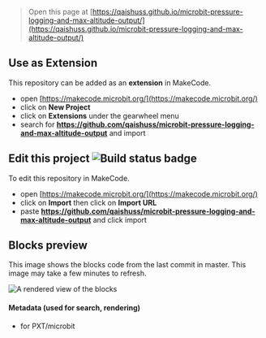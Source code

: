 
> Open this page at [https://qaishuss.github.io/microbit-pressure-logging-and-max-altitude-output/](https://qaishuss.github.io/microbit-pressure-logging-and-max-altitude-output/)

## Use as Extension

This repository can be added as an **extension** in MakeCode.

* open [https://makecode.microbit.org/](https://makecode.microbit.org/)
* click on **New Project**
* click on **Extensions** under the gearwheel menu
* search for **https://github.com/qaishuss/microbit-pressure-logging-and-max-altitude-output** and import

## Edit this project ![Build status badge](https://github.com/qaishuss/microbit-pressure-logging-and-max-altitude-output/workflows/MakeCode/badge.svg)

To edit this repository in MakeCode.

* open [https://makecode.microbit.org/](https://makecode.microbit.org/)
* click on **Import** then click on **Import URL**
* paste **https://github.com/qaishuss/microbit-pressure-logging-and-max-altitude-output** and click import

## Blocks preview

This image shows the blocks code from the last commit in master.
This image may take a few minutes to refresh.

![A rendered view of the blocks](https://github.com/qaishuss/microbit-pressure-logging-and-max-altitude-output/raw/master/.github/makecode/blocks.png)

#### Metadata (used for search, rendering)

* for PXT/microbit
<script src="https://makecode.com/gh-pages-embed.js"></script><script>makeCodeRender("{{ site.makecode.home_url }}", "{{ site.github.owner_name }}/{{ site.github.repository_name }}");</script>
